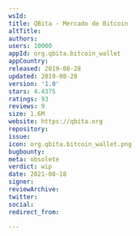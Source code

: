```yaml
---
wsId: 
title: QBita - Mercado de Bitcoin
altTitle: 
authors: 
users: 10000
appId: org.qbita.bitcoin_wallet
appCountry: 
released: 2019-08-28
updated: 2019-08-28
version: '1.0'
stars: 4.4375
ratings: 93
reviews: 9
size: 1.6M
website: https://qbita.org
repository: 
issue: 
icon: org.qbita.bitcoin_wallet.png
bugbounty: 
meta: obsolete
verdict: wip
date: 2021-08-18
signer: 
reviewArchive: 
twitter: 
social: 
redirect_from: 

---
```


